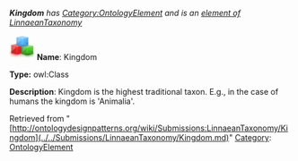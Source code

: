 ___Kingdom__ has [Category:OntologyElement](../../Category/OntologyElement.md "Category:OntologyElement") and is an [element of](../../Property/ElementOf.md "Property:ElementOf") [LinnaeanTaxonomy](../../Submissions/LinnaeanTaxonomy.md "Submissions:LinnaeanTaxonomy")_


  




[![Class](../../images/thumb/2/27/Class.gif/45px-Class.gif)](../../Image/Class.gif.md "Class")
__Name__: Kingdom 


__Type:__ owl:Class 


__Description__: Kingdom is the highest traditional taxon. E.g., in the case of humans the kingdom is 'Animalia'. 





Retrieved from "[http://ontologydesignpatterns.org/wiki/Submissions:LinnaeanTaxonomy/Kingdom](../../Submissions/LinnaeanTaxonomy/Kingdom.md)"
 [Category](http://ontologydesignpatterns.org/wiki/Special:Categories "Special:Categories"): [OntologyElement](../../Category/OntologyElement.md "Category:OntologyElement")